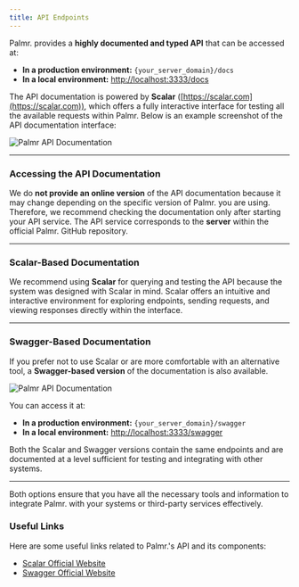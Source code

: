 ```yaml
---
title: API Endpoints
---
```


Palmr. provides a **highly documented and typed API** that can be accessed at:  

- **In a production environment:** `{your_server_domain}/docs`  
- **In a local environment:** [http://localhost:3333/docs](http://localhost:3333/docs)  

The API documentation is powered by **Scalar** ([https://scalar.com](https://scalar.com)), which offers a fully interactive interface for testing all the available requests within Palmr. Below is an example screenshot of the API documentation interface:  

![Palmr API Documentation](/assets/v1/api-docs/scalar.png)  

---  

### Accessing the API Documentation  

We do **not provide an online version** of the API documentation because it may change depending on the specific version of Palmr. you are using. Therefore, we recommend checking the documentation only after starting your API service. The API service corresponds to the **server** within the official Palmr. GitHub repository.  

---  

### Scalar-Based Documentation  

We recommend using **Scalar** for querying and testing the API because the system was designed with Scalar in mind. Scalar offers an intuitive and interactive environment for exploring endpoints, sending requests, and viewing responses directly within the interface.  

---  

### Swagger-Based Documentation  

If you prefer not to use Scalar or are more comfortable with an alternative tool, a **Swagger-based version** of the documentation is also available. 

![Palmr API Documentation](/assets/v1/api-docs/swagger.png)  

You can access it at:  

- **In a production environment:** `{your_server_domain}/swagger`  
- **In a local environment:** [http://localhost:3333/swagger](http://localhost:3333/swagger)  

Both the Scalar and Swagger versions contain the same endpoints and are documented at a level sufficient for testing and integrating with other systems.  

---

Both options ensure that you have all the necessary tools and information to integrate Palmr. with your systems or third-party services effectively.  

### Useful Links  

Here are some useful links related to Palmr.'s API and its components:  

- [Scalar Official Website](https://scalar.com)  
- [Swagger Official Website](https://swagger.io)